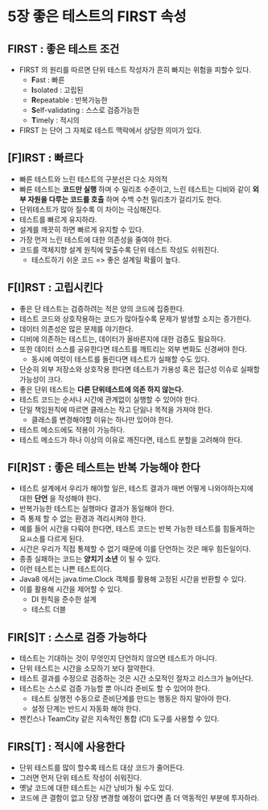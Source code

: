 # 5장 좋은 테스트의 FIRST 속성

## FIRST : 좋은 테스트 조건
- FIRST 의 원리를 따르면 단위 테스트 작성자가 흔히 빠지는 위험을 피할수 있다.
  - **F**ast : 빠른
  - **I**solated : 고립된
  - **R**epeatable : 반복가능한
  - **S**elf-validating : 스스로 검증가능한
  - **T**imely : 적시의
- FIRST 는 단어 그 자체로 테스트 맥락에서 상당한 의미가 있다.

## [F]IRST : 빠르다
- 빠른 테스트와 느린 테스트의 구분선은 다소 자의적
- 빠른 테스트는 **코드만 실행** 하며 수 밀리초 수준이고, 느린 테스트는 디비와 같이 **외부 자원을 다루는 코드를 호출** 하며 수백 수천 밀리초가 걸리기도 한다.
- 단위테스트가 많아 질수록 이 차이는 극심해진다.
- 테스트를 빠르게 유지하라.
- 설계를 깨끗히 하면 빠르게 유지할 수 있다.
- 가장 먼저 느린 테스트에 대한 의존성을 줄여야 한다.
- 코드를 객체지향 설계 원칙에 맞출수록 단위 테스트 작성도 쉬워진다.
  - 테스트하기 쉬운 코드 => 좋은 설계일 확률이 높다.

## F[I]RST : 고립시킨다
- 좋은 단 테스트는 검증하려는 적은 양의 코드에 집중한다.
- 테스트 코드와 상호작용하는 코드가 많아질수록 문제가 발생할 소지는 증가한다.
- 데이터 의존성은 많은 문제를 야기한다.
- 디비에 의존하는 테스트는, 데이터가 올바른지에 대한 검증도 필요하다.
- 또한 데이터 소스를 공유한다면 테스트를 깨트리는 외부 변화도 신경써야 한다.
  - 동시에 여럿이 테스트를 돌린다면 테스트가 실패할 수도 있다.
- 단순히 외부 저장소와 상호작용 한다면 테스트가 가용성 혹은 접근성 이슈로 실패할 가능성이 크다.
- 좋은 단위 테스트는 **다른 단위테스트에 의존 하지 않는다.**
- 테스트 코드는 순서나 시간에 관계없이 실행할 수 있어야 한다.
- 단일 책임원칙에 따르면 클래스는 작고 단잃나 목적을 가져야 한다.
  - 클래스를 변경해야할 이유는 하나만 있어야 한다.
- 테스트 메소드에도 적용이 가능하다.
- 테스트 메소드가 하나 이상의 이유로 깨진다면, 테스트 분할을 고려해야 한다.

## FI[R]ST : 좋은 테스트는 반복 가능해야 한다
- 테스트 설계에서 우리가 해야할 일은, 테스트 결과가 매번 어떻게 나와야하는지에 대한 **단언** 을 작성해야 한다.
- 반복가능한 테스트는 실행마다 결과가 동일해야 한다.
- 즉 통제 할 수 없는 환경과 격리시켜야 한다.
- 예를 들어 시간을 다뤄야 한다면, 테스트 코드는 반복 가능한 테스트를 힘들게하는 요ㅛ소를 다르게 된다.
- 시간은 우리가 직접 통제할 수 없기 때문에 이를 단언하는 것은 매우 힘든일이다.
- 종종 실패하는 코드는 **양치기 소년** 이 될 수 있다.
- 이런 테스트는 나쁜 테스트이다.
- Java8 에서는 java.time.Clock 객체를 활용해 고정된 시간을 반환할 수 있다.
- 이를 활용해 시간을 제어할 수 있다.
  - DI 원칙을 준수한 설계
  - 테스트 더블

## FIR[S]T : 스스로 검증 가능하다
- 테스트는 기대하는 것이 무엇인지 단언하지 않으면 테스트가 아니다.
- 단위 테스트는 시간을 소모하기 보다 절약한다.
- 테스트 결과를 수정으로 검증하는 것은 시간 소모적인 절차고 리스크가 늘어난다.
- 테스트는 스스로 검증 가능할 뿐 아니라 준비도 할 수 있어야 한다.
  - 테스트 실행전 수동으로 준비단계를 만드는 행동은 하지 말아야 한다.
  - 설정 단계는 반드시 자동화 해야 한다.
- 젠킨스나 TeamCity 같은 지속적인 통합 (CI) 도구를 사용할 수 있다.

## FIRS[T] : 적시에 사용한다
- 단위 테스트를 많이 할수록 테스트 대상 코드가 줄어든다.
- 그러면 먼저 단위 테스트 작성이 쉬워진다.
- 옛날 코드에 대한 테스트는 시간 낭비가 될 수도 있다.
- 코드에 큰 결함이 없고 당장 변경할 예정이 없다면 좀 더 역동적인 부분에 투자하라.
